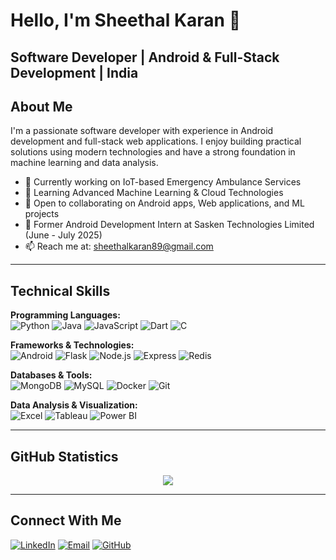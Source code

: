 # Hello, I'm Sheethal Karan 👋
Software Developer | Android & Full-Stack Development | India
---
## About Me
I'm a passionate software developer with experience in Android development and full-stack web applications. I enjoy building practical solutions using modern technologies and have a strong foundation in machine learning and data analysis.
- 🔭 Currently working on IoT-based Emergency Ambulance Services
- 🌱 Learning Advanced Machine Learning & Cloud Technologies
- 👯 Open to collaborating on Android apps, Web applications, and ML projects
- 💼 Former Android Development Intern at Sasken Technologies Limited (June - July 2025)
- 📫 Reach me at: sheethalkaran89@gmail.com
---

## Technical Skills

**Programming Languages:**  
![Python](https://img.shields.io/badge/Python-306998?style=for-the-badge&logo=python&logoColor=white)
![Java](https://img.shields.io/badge/Java-ED8B00?style=for-the-badge&logo=openjdk&logoColor=white)
![JavaScript](https://img.shields.io/badge/JavaScript-323330?style=for-the-badge&logo=javascript&logoColor=F7DF1E)
![Dart](https://img.shields.io/badge/Dart-0175C2?style=for-the-badge&logo=dart&logoColor=white)
![C](https://img.shields.io/badge/C-00599C?style=for-the-badge&logo=c&logoColor=white)

**Frameworks & Technologies:**  
![Android](https://img.shields.io/badge/Android-3DDC84?style=for-the-badge&logo=android&logoColor=white)
![Flask](https://img.shields.io/badge/Flask-000000?style=for-the-badge&logo=flask&logoColor=white)
![Node.js](https://img.shields.io/badge/Node.js-339933?style=for-the-badge&logo=nodedotjs&logoColor=white)
![Express](https://img.shields.io/badge/Express-000000?style=for-the-badge&logo=express&logoColor=white)
![Redis](https://img.shields.io/badge/Redis-DC382D?style=for-the-badge&logo=redis&logoColor=white)

**Databases & Tools:**  
![MongoDB](https://img.shields.io/badge/MongoDB-4EA94B?style=for-the-badge&logo=mongodb&logoColor=white)
![MySQL](https://img.shields.io/badge/MySQL-005C84?style=for-the-badge&logo=mysql&logoColor=white)
![Docker](https://img.shields.io/badge/Docker-2CA5E0?style=for-the-badge&logo=docker&logoColor=white)
![Git](https://img.shields.io/badge/Git-F05032?style=for-the-badge&logo=git&logoColor=white)

**Data Analysis & Visualization:**  
![Excel](https://img.shields.io/badge/Microsoft_Excel-217346?style=for-the-badge&logo=microsoft-excel&logoColor=white)
![Tableau](https://img.shields.io/badge/Tableau-E97627?style=for-the-badge&logo=tableau&logoColor=white)
![Power BI](https://img.shields.io/badge/Power_BI-F2C811?style=for-the-badge&logo=powerbi&logoColor=black)

---

## GitHub Statistics
<div align="center">
  <img src="https://github-readme-streak-stats.herokuapp.com?user=sheethalkaran&theme=tokyonight&hide_border=true&background=0D1117&stroke=7C3AED&ring=06D6A0&fire=FF6B6B&currStreakLabel=06D6A0" />
</div>

---

## Connect With Me
[![LinkedIn](https://img.shields.io/badge/LinkedIn-0077B5?style=for-the-badge&logo=linkedin&logoColor=white)](https://linkedin.com/in/sheethalkaran)
[![Email](https://img.shields.io/badge/Gmail-D14836?style=for-the-badge&logo=gmail&logoColor=white)](mailto:sheethalkaran89@gmail.com)
[![GitHub](https://img.shields.io/badge/GitHub-181717?style=for-the-badge&logo=github&logoColor=white)](https://github.com/sheethalkaran)
